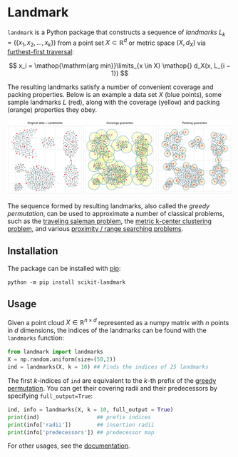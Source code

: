 # Landmark 

`landmark` is a Python package that constructs a sequence of _landmarks_ $L_k = (\{x_1, x_2, \dots, x_k \})$ from a point set $X \subset \mathbb{R}^d$ or metric space $(X, d_X)$ via [furthest-first traversal](https://en.wikipedia.org/wiki/Farthest-first_traversal):

$$ x_i = \mathop{\mathrm{arg min}}\limits_{x \in X} \mathop{} d_X(x, L_{i − 1}) $$

The resulting landmarks satisfy a number of convenient coverage and packing properties. Below is an example a data set $X$ (blue points), some sample landmarks $L$ (red), along with the coverage (yellow) and packing (orange) properties they obey. 

![Landmarks example](docs/images/k_center.svg)

The sequence formed by resulting landmarks, also called the _greedy permutation_, can be used to approximate a number of classical problems, such as the [traveling saleman problem](https://ieeexplore.ieee.org/document/9001738), the [metric k-center clustering problem](https://en.wikipedia.org/wiki/Metric_k-center), and various [proximity / range searching problems](https://donsheehy.net/research/chubet23proximity.pdf).

## Installation 

The package can be installed with [pip](https://packaging.python.org/en/latest/guides/tool-recommendations/#installing-packages): 

```{bash}
python -m pip install scikit-landmark
```

## Usage 

Given a point cloud $X \in \mathbb{R}^{n \times d}$ represented as a numpy matrix with $n$ points in $d$ dimensions, the indices of the landmarks can be found with the `landmarks` function:

```python
from landmark import landmarks
X = np.random.uniform(size=(50,2))
ind = landmarks(X, k = 10) ## Finds the indices of 25 landmarks
```

The first $k$-indices of `ind` are equivalent to the $k$-th prefix of the [greedy permutation](https://www.youtube.com/watch?v=xWuq1aXHLdU). You can get their covering radii and their predecessors by specifying `full_output=True`:

```python
ind, info = landmarks(X, k = 10, full_output = True)
print(ind)                  ## prefix indices
print(info['radii'])        ## insertion radii 
print(info['predecessors']) ## predecessor map 
```

For other usages, see the [documentation](https://peekxc.github.io/landmark-py/greedy_perm.html). 
